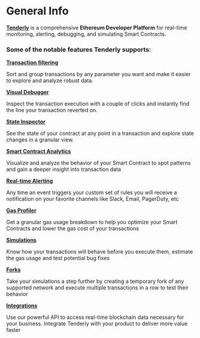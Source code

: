 # General Info

[**Tenderly**](https://tenderly.co) is a comprehensive **Ethereum Developer Platform** for real-time monitoring, alerting, debugging, and simulating Smart Contracts.



### Some of the notable features Tenderly supports:

****[**Transaction filtering**](monitoring/contracts/transaction-filtering.md)****

Sort and group transactions by any parameter you want and make it easier to explore and analyze robust data.

****[**Visual Debugger**](debugger/how-to-use-tenderly-debugger/)****

Inspect the transaction execution with a couple of clicks and instantly find the line your transaction reverted on.

****[**State Inspector**](debugger/how-to-use-tenderly-debugger/decoded-state-changes.md)****

See the state of your contract at any point in a transaction and explore state changes in a granular view.

****[**Smart Contract Analytics**](analytics/general-analytics.md)****

Visualize and analyze the behavior of your Smart Contract to spot patterns and gain a deeper insight into transaction data

****[**Real-time Alerting**](broken-reference)****

Any time an event triggers your custom set of rules you will receive a notification on your favorite channels like Slack, Email, PagerDuty, etc

****[**Gas Profiler**](monitoring/contracts/execution-overview/gas-profiler.md)****

Get a granular gas usage breakdown to help you optimize your Smart Contracts and lower the gas cost of your transactions

****[**Simulations**](simulations-and-forks/how-to-simulate-a-transaction/)****

Know how your transactions will behave before you execute them, estimate the gas usage and test potential bug fixes

****[**Forks**](simulations-and-forks/how-to-create-a-fork.md)****

Take your simulations a step further by creating a temporary fork of any supported network and execute multiple transactions in a row to test their behavior

****[**Integrations**](simulations-and-forks/integrations/)****

Use our powerful API to access real-time blockchain data necessary for your business. Integrate Tenderly with your product to deliver more value faster
